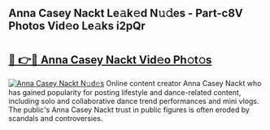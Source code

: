 ## Anna Casey Nackt Le𝚊k𝚎d N𝚞𝚍es - Part-c8V Photos Vid𝚎o Le𝚊ks i2pQr

# <h2><a href="http://fb7p7dw.evod.top/?m=Anna+Casey+Nackt">🔗 👉🔴 Anna Casey Nackt Vid𝚎o Ph𝚘t𝚘s</a></h2>

[![Anna Casey Nackt N𝚞d𝚎s](https://i.imgur.com/8V9OHl7.gif)](http://fb7p7dw.evod.top/?m=Anna+Casey+Nackt)
Online content creator Anna Casey Nackt who has gained popularity for posting lifestyle and dance-related content, including solo and collaborative dance trend performances and mini vlogs. The public's Anna Casey Nackt trust in public figures is often eroded by scandals and controversies. 
